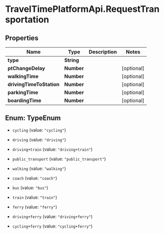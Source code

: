 # TravelTimePlatformApi.RequestTransportation

## Properties
Name | Type | Description | Notes
------------ | ------------- | ------------- | -------------
**type** | **String** |  | 
**ptChangeDelay** | **Number** |  | [optional] 
**walkingTime** | **Number** |  | [optional] 
**drivingTimeToStation** | **Number** |  | [optional] 
**parkingTime** | **Number** |  | [optional] 
**boardingTime** | **Number** |  | [optional] 


<a name="TypeEnum"></a>
## Enum: TypeEnum


* `cycling` (value: `"cycling"`)

* `driving` (value: `"driving"`)

* `driving+train` (value: `"driving+train"`)

* `public_transport` (value: `"public_transport"`)

* `walking` (value: `"walking"`)

* `coach` (value: `"coach"`)

* `bus` (value: `"bus"`)

* `train` (value: `"train"`)

* `ferry` (value: `"ferry"`)

* `driving+ferry` (value: `"driving+ferry"`)

* `cycling+ferry` (value: `"cycling+ferry"`)




